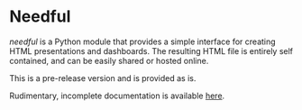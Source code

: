 # Needful

*needful* is a Python module that provides a simple interface for creating HTML presentations and dashboards.
The resulting HTML file is entirely self contained, and can be easily shared or hosted online.

This is a pre-release version and is provided as is.

Rudimentary, incomplete documentation is available [here](https://needful.readthedocs.io).
